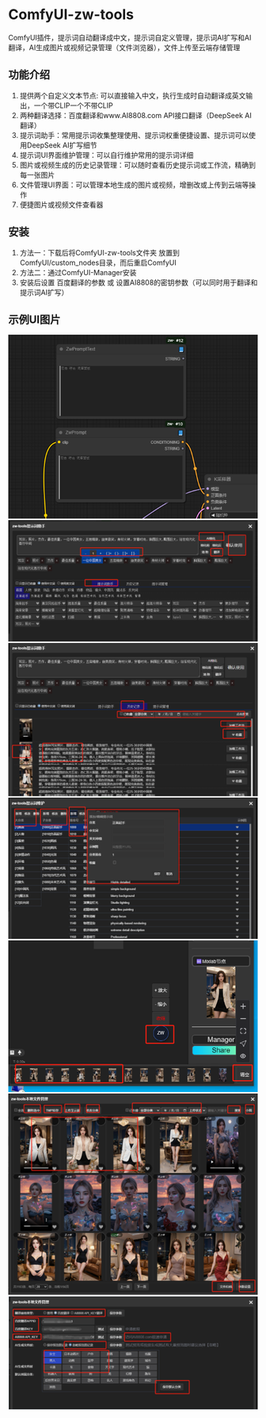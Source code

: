 # ComfyUI-zw-tools
ComfyUI插件，提示词自动翻译成中文，提示词自定义管理，提示词AI扩写和AI翻译，AI生成图片或视频记录管理（文件浏览器），文件上传至云端存储管理

## 功能介绍
1. 提供两个自定义文本节点: 可以直接输入中文，执行生成时自动翻译成英文输出，一个带CLIP一个不带CLIP
2. 两种翻译选择：百度翻译和www.AI8808.com API接口翻译（DeepSeek AI翻译）
3. 提示词助手：常用提示词收集整理使用、提示词权重便捷设置、提示词可以使用DeepSeek AI扩写细节
4. 提示词UI界面维护管理：可以自行维护常用的提示词详细
5. 图片或视频生成的历史记录管理：可以随时查看历史提示词或工作流，精确到每一张图片
6. 文件管理UI界面：可以管理本地生成的图片或视频，增删改或上传到云端等操作
7. 便捷图片或视频文件查看器

## 安装
1. 方法一：下载后将ComfyUI-zw-tools文件夹 放置到ComfyUI/custom_nodes目录，而后重启ComfyUI 
2. 方法二：通过ComfyUI-Manager安装
3. 安装后设置 百度翻译的参数 或 设置AI8808的密钥参数（可以同时用于翻译和提示词AI扩写）

## 示例UI图片
![我的示例图片](./example/1.png)
![我的示例图片](./example/2.png)
![我的示例图片](./example/3.png)
![我的示例图片](./example/4.png)
![我的示例图片](./example/5.png)
![我的示例图片](./example/6.png)
![我的示例图片](./example/8.png)
